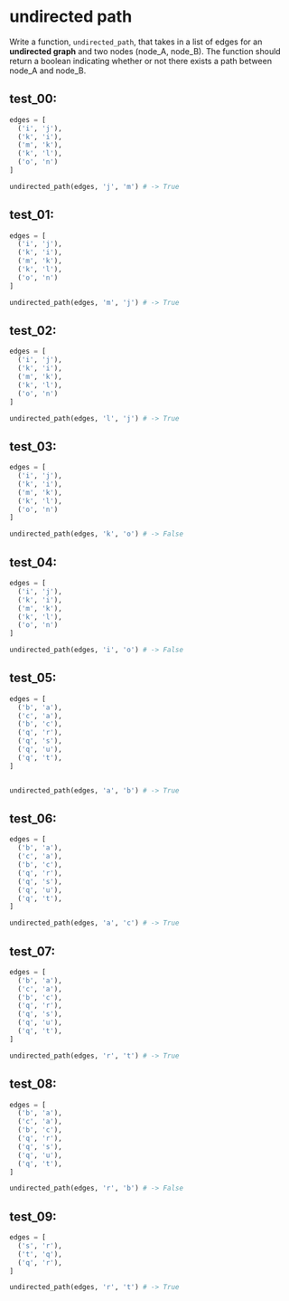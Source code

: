 # undirected path

Write a function, `undirected_path`, that takes in a list of edges for an **undirected graph** and two nodes (node_A, node_B). The function should return a boolean indicating whether or not there exists a path between node_A and node_B.

## test_00:

```python
edges = [
  ('i', 'j'),
  ('k', 'i'),
  ('m', 'k'),
  ('k', 'l'),
  ('o', 'n')
]

undirected_path(edges, 'j', 'm') # -> True
```

## test_01:

```python
edges = [
  ('i', 'j'),
  ('k', 'i'),
  ('m', 'k'),
  ('k', 'l'),
  ('o', 'n')
]

undirected_path(edges, 'm', 'j') # -> True
```

## test_02:

```python
edges = [
  ('i', 'j'),
  ('k', 'i'),
  ('m', 'k'),
  ('k', 'l'),
  ('o', 'n')
]

undirected_path(edges, 'l', 'j') # -> True
```

## test_03:

```python
edges = [
  ('i', 'j'),
  ('k', 'i'),
  ('m', 'k'),
  ('k', 'l'),
  ('o', 'n')
]

undirected_path(edges, 'k', 'o') # -> False
```

## test_04:

```python
edges = [
  ('i', 'j'),
  ('k', 'i'),
  ('m', 'k'),
  ('k', 'l'),
  ('o', 'n')
]

undirected_path(edges, 'i', 'o') # -> False
```

## test_05:

```python
edges = [
  ('b', 'a'),
  ('c', 'a'),
  ('b', 'c'),
  ('q', 'r'),
  ('q', 's'),
  ('q', 'u'),
  ('q', 't'),
]


undirected_path(edges, 'a', 'b') # -> True
```

## test_06:

```python
edges = [
  ('b', 'a'),
  ('c', 'a'),
  ('b', 'c'),
  ('q', 'r'),
  ('q', 's'),
  ('q', 'u'),
  ('q', 't'),
]

undirected_path(edges, 'a', 'c') # -> True
```

## test_07:

```python
edges = [
  ('b', 'a'),
  ('c', 'a'),
  ('b', 'c'),
  ('q', 'r'),
  ('q', 's'),
  ('q', 'u'),
  ('q', 't'),
]

undirected_path(edges, 'r', 't') # -> True
```

## test_08:

```python
edges = [
  ('b', 'a'),
  ('c', 'a'),
  ('b', 'c'),
  ('q', 'r'),
  ('q', 's'),
  ('q', 'u'),
  ('q', 't'),
]

undirected_path(edges, 'r', 'b') # -> False
```

## test_09:

```python
edges = [
  ('s', 'r'),
  ('t', 'q'),
  ('q', 'r'),
]

undirected_path(edges, 'r', 't') # -> True
```
